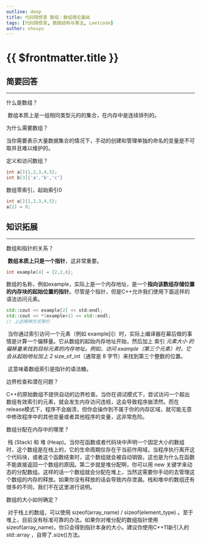 ```yaml
---
outline: deep
title: 代码随想录 数组：数组理论基础
tags: [代码随想录, 数据结构与算法, Leetcode]
author: shouyu
---
```


# {{ $frontmatter.title }}

## 简要回答

---

什么是数组？

​ 数组本质上是一组相同类型元的的集合，在内存中是连续排列的。

为什么需要数组？

​ 当你需要表示大量数据集合的情况下，手动的创建和管理单独的命名的变量是不可取并且难以维护的。

定义和访问数组？

```cpp
int a[]{1,2,3,4,5};
int b[3]{'a','b','c'}
```

数组零索引，起始索引0

```cpp
int a[]{1,2,3,4,5};
a[2] = 9;
```

## 知识拓展

---

数组和指针的关系？

​ **数组本质上只是一个指针**，这非常重要。

```cpp
int example[4] = {2,2,6};
```

​ 数组的名称，例如example，实际上是一个内存地址，是一个**指向该数组存储位置的内存块的起始位置的指针**。尽管是个指针，但是C++允许我们使用下面这样的语法访问元素。

```cpp
std::cout << example[2] << std:endl;
std::cout << *(example+2) << std::endl;
// 上述两种方式等价
```

​ 当你通过索引访问一个元素（例如 example[i]）时，实际上编译器在幕后做的事情是计算一个偏移量。它从数组的起始内存地址开始，然后加上 索引 *元素大小 的偏移量来找到目标元素的内存地址。例如，访问 example（第三个元素）时，它会从起始地址加上 2* size_of_int（通常是 8 字节）来找到第三个整数的位置。

​ 这意味着数组索引是指针的语法糖。

边界检查和潜在问题？

​ C++的原始数组不提供自动的边界检查。当你在调试模式下，尝试访问一个超出数组有效索引的元素，就会发生内存访问违规，这会导致程序崩溃然。而在release模式下，程序不会崩溃，但你会操作到不属于你的内存区域，就可能无意中修改程序中的其他变量或者其他程序的变量，这非常危险。

数组分配在内存中的哪里？

​ 栈 (Stack) 和 堆 (Heap)。当你在函数或者代码块中声明一个固定大小的数组时，这个数组是在栈上的，它的生命周期仅存在于当前作用域，当程序执行离开这个代码块，或者这个函数结束时，这个数组就会被自动销毁，这也是为什么在函数不能直接返回一个数组的原因。第二步就是堆分配啊，你可以用 new 关键字来动态的分配数组。这样的话一个数组就会分配在堆上，当然这需要你手动的去管理这个数组的内存的释放。如果你没有释放的话会导致内存泄漏。栈和堆中的数组还有很多的不同，我们不在这里进行说明。

数组的大小如何确定？

​ 对于栈上的数组，可以使用 sizeof(array_name) / sizeof(element_type) 。至于堆上，目前没有标准可靠的办法。如果你对堆分配的数组指针使用 sizeof(array_name)，你只会得到指针本身的大小。建议你使用C++11新引入的std::array ，自带了.size()方法。
